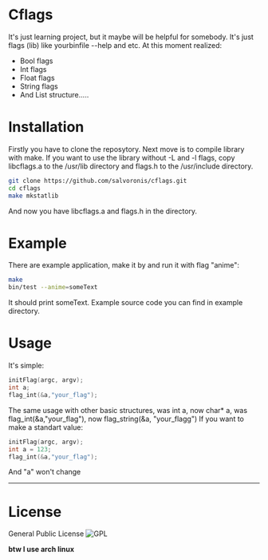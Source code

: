 # Cflags
It's just learning project, but it maybe will be helpful for somebody. It's just flags (lib) like yourbinfile --help and etc. At this moment realized:
  - Bool flags
  - Int flags
  - Float flags
  - String flags
  - And List structure.....

# Installation
Firstly you have to clone the reposytory. Next move is to compile library with make. If you want to use the library without -L and -l flags, copy libcflags.a to the /usr/lib directory and flags.h to the /usr/include directory.
```sh
git clone https://github.com/salvoronis/cflags.git
cd cflags
make mkstatlib
```
And now you have libcflags.a and flags.h in the directory.

# Example

There are example application, make it by and run it with flag "anime":
```sh
make
bin/test --anime=someText
```
It should print someText.
Example source code you can find in example directory.
# Usage
It's simple:
```c
initFlag(argc, argv);
int a;
flag_int(&a,"your_flag");
```
The same usage with other basic structures, was int a, now char* a, was flag_int(&a,"your_flag"), now flag_string(&a, "your_flagg")
If you want to make a standart value:
```c
initFlag(argc, argv);
int a = 123;
flag_int(&a,"your_flag");
```
And "a" won't change

---
# License

General Public License
![GPL](https://ru.wikipedia.org/wiki/GNU_Lesser_General_Public_License#/media/%D0%A4%D0%B0%D0%B9%D0%BB:LGPLv3_Logo.svg "wikipedia")


**btw I use arch linux**
